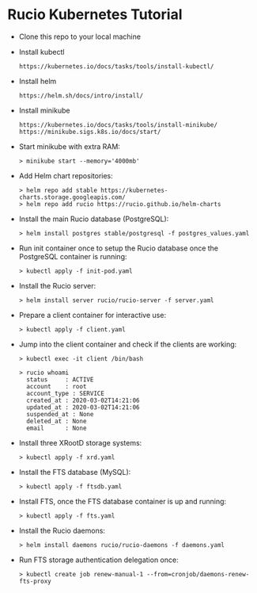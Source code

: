 # Rucio Kubernetes Tutorial

* Clone this repo to your local machine

* Install kubectl

      https://kubernetes.io/docs/tasks/tools/install-kubectl/

* Install helm

      https://helm.sh/docs/intro/install/

* Install minikube

      https://kubernetes.io/docs/tasks/tools/install-minikube/
	  https://minikube.sigs.k8s.io/docs/start/

* Start minikube with extra RAM:

      > minikube start --memory='4000mb'

* Add Helm chart repositories:

      > helm repo add stable https://kubernetes-charts.storage.googleapis.com/
      > helm repo add rucio https://rucio.github.io/helm-charts

* Install the main Rucio database (PostgreSQL):

      > helm install postgres stable/postgresql -f postgres_values.yaml

* Run init container once to setup the Rucio database once the PostgreSQL container is running:

      > kubectl apply -f init-pod.yaml

* Install the Rucio server:

      > helm install server rucio/rucio-server -f server.yaml

* Prepare a client container for interactive use:

      > kubectl apply -f client.yaml

* Jump into the client container and check if the clients are working:

      > kubectl exec -it client /bin/bash

      > rucio whoami
        status     : ACTIVE
        account    : root
        account_type : SERVICE
        created_at : 2020-03-02T14:21:06
        updated_at : 2020-03-02T14:21:06
        suspended_at : None
        deleted_at : None
        email      : None

* Install three XRootD storage systems:

      > kubectl apply -f xrd.yaml

* Install the FTS database (MySQL):

      > kubectl apply -f ftsdb.yaml

* Install FTS, once the FTS database container is up and running:

      > kubectl apply -f fts.yaml

* Install the Rucio daemons:

      > helm install daemons rucio/rucio-daemons -f daemons.yaml

* Run FTS storage authentication delegation once:

      > kubectl create job renew-manual-1 --from=cronjob/daemons-renew-fts-proxy

